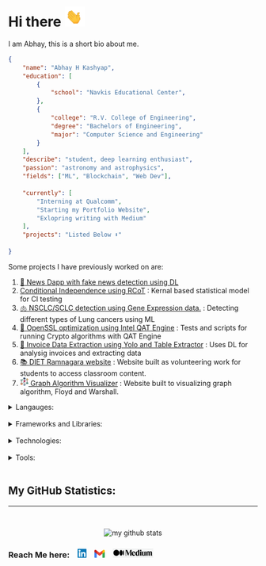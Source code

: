 # Hi there <img src="wave.gif" alt="drawing" width="40"/>

<!-- I am Abhay H Kashyap, pursuing my bachelors in Computer Science and Engineering at R.V. College of Engineering, Bengaluru, India and interning at Qualcomm India.

I would describe myself as a Student, and a Computer Enthusiast. I have worked in the fields of ML, Blockchain and Web Development. I like to explore new areas and find interesting work in them.

I am also passionate about astronomy and computational astronomy. (Would like to pursue futhur if you have any suggestions let me know) -->

I am Abhay, this is a short bio about me.

```json
{
    "name": "Abhay H Kashyap",
    "education": [
        {
            "school": "Navkis Educational Center",
        },
        {
            "college": "R.V. College of Engineering",
            "degree": "Bachelors of Engineering",
            "major": "Computer Science and Engineering"
        }
    ],
    "describe": "student, deep learning enthusiast",
    "passion": "astronomy and astrophysics",
    "fields": ["ML", "Blockchain", "Web Dev"],

    "currently": [
        "Interning at Qualcomm",
        "Starting my Portfolio Website",
        "Exlopring writing with Medium"
    ],
    "projects": "Listed Below ⬇️"

}
```

Some projects I have previously worked on are:

1. [📰 News Dapp with fake news detection using DL](https://github.com/PhalakshaCG/dApp-404)
2. [Conditional Independence using RCoT](https://github.com/mayank-agarwal-ln/RCoT) : Kernal based statistical model for CI testing
3. [🫁 NSCLC/SCLC detection using Gene Expression data.](https://github.com/abhayhk2001/NSCLC-Gene-Classification) : Detecting different types of Lung cancers using ML
4. [🔐  OpenSSL optimization using Intel QAT Engine](https://github.com/abhayhk2001/openssl-tests) : Tests and scripts for running Crypto algorithms with QAT Engine
5. [📝 Invoice Data Extraction using Yolo and Table Extractor](https://github.com/abhayhk2001/invoice-data-extraction) : Uses DL for analysig invoices and extracting data
6. [📚 DIET Ramnagara website](https://github.com/abhayhk2001/DIET-Website) : Website built as volunteering work for students to access classroom content.
7. [<img src="./assets/icons/network.svg" alt="drawing" width="17"/> Graph Algorithm Visualizer](https://graphviz.netlify.app/) : Website built to visualizing graph algorithm, Floyd and Warshall.


<details>
<summary>Langauges:</summary>
<hr>&ensp;
    <img src="assets/icons/javascript.png" alt="JavaScript Logo" height="35px"/> &ensp;
    <img src="assets/icons/c++.png" alt="C++ Logo" height="35px"/> &ensp;
    <img src="assets/icons/python.png" alt="Python Logo" height="35px"/> &ensp;
    <img src="assets/icons/c.png" alt="C Logo" height="35px"/> &ensp;
    <img src="assets/icons/java.png" alt="Java Logo" height="35px"/> &ensp;
    <img src="assets/icons/dartlang.png" alt="Dart Logo" height="35px"/> &ensp;
</details>
<br>

<details>
<summary>Frameworks and Libraries:</summary>
<hr>&ensp;
    <img src="assets/icons/react.png" alt="React Logo" height="35px"/> &ensp;
    <img src="assets/icons/flutter.png" alt="Flutter Logo" height="35px"/> &ensp;
    <img src="assets/icons/tf.png" alt="Tensorflow Logo" height="35px"/> &ensp;
    <img src="assets/icons/django.svg" alt="Django Logo" height="33px"/> &ensp;
    <img src="assets/icons/solr.png" alt="Solr Logo" height="35px"/> &ensp;
    <img src="assets/icons/vue.png" alt="Vue Logo" height="35px"/> &ensp;
    <img src="assets/icons/pytorch.png" alt="Pytorch Logo" height="35px"/> &ensp;
    <img src="assets/icons/typescript.png" alt="TypeScript Logo" height="35px"/> &ensp;
</details>
<br>

<details>
<summary>Technologies:</summary>
<hr>&ensp;
    <img src="assets/icons/docker.png" alt="Docker Logo" height="35px"/> &ensp;
    <img src="assets/icons/hpcc.jpeg" alt="HPCC Logo" height="35px"/> &ensp;
    <img src="assets/icons/kubernetes.png" alt="Kubernetes Logo" height="35px"/> &ensp;
    <img src="assets/icons/mongodb.png" alt="MongoDB Logo" height="35px"/> &ensp;
    <img src="assets/icons/mysql.png" alt="MySQL Logo" height="35px"/> &ensp;
    <img src="assets/icons/openssl.svg" alt="OpenSSL Logo" height="35px"/> &ensp;
    <img src="assets/icons/polygon.png" alt="Polygon Matic Logo" height="35px"/> &ensp;
    <img src="assets/icons/terraform.png" alt="terraform Logo" height="35px"/> &ensp;
</details>
<br>

<details>
<summary>Tools:</summary>
<hr>&ensp;
    <img src="assets/icons/git.png" alt="Git Logo" height="35px"/> &ensp;
    <img src="assets/icons/github.png" alt="GitHub Logo" height="35px"/> &ensp;
    <img src="assets/icons/vscode.png" alt="VSCode Logo" height="35px"/> &ensp;
</details>
<br>

## My GitHub Statistics:

<hr>
<br>
<p align="center">
<img src="https://github-readme-stats.vercel.app/api?username=abhayhk2001&show_icons=true&theme=merko" alt="my github stats" width="80%"/>
</p>

### Reach Me here: &ensp; [<img src="./assets/logos/linkedin.png" alt="drawing" width="18"/>](https://www.linkedin.com/in/abhay-h-kashyap/) &ensp; [<img src="./assets/logos/gmail.png" alt="drawing" width="21"/>](mailto:abhayastro1004@gmail.com) &ensp; [<img src="./assets/logos/medium.png" alt="drawing" height="19"/>](https://medium.com/@abhay_hk)
